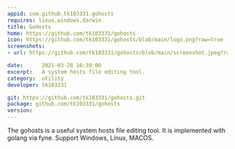 ```yaml
---
appid: com.github.tk103331.gohosts
requires: linux,windows,darwin
title: GoHosts
home: https://github.com/tk103331/gohosts
icon: https://github.com/tk103331/gohosts/blob/main/logo.png?raw=true
screenshots:
- url: https://github.com/tk103331/gohosts/blob/main/screenshot.jpeg?raw=true

date:      2021-03-28 16:39:00
excerpt:   A system hosts file editing tool.
category:  utility
developer: tk103331

git: https://github.com/tk103331/gohosts.git
package: github.com/tk103331/gohosts
version:
---
```


The gohosts is a useful system hosts file editing tool. It is implemented with golang via fyne. Support Windows, Linux, MACOS.
